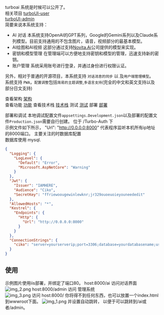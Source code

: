 turboai 系统是时候可以公开了。  
相关项目
[turboUI-user](https://github.com/Basicconstruction/turbo-user)  
[turboUI-admin](https://github.com/Basicconstruction/turboai-admin)  
简要来说本系统支持：
- AI 对话 本系统支持OpenAI的GPT系列，Google的Gemini系列以及Claude系列模型。目前支持通用的不包含图片，语音，视频部分的最基本模型。
- AI绘图和AI视频 这部分通过支持[Novita.Ai](novita.ai)公司提供的模型来实现。
- 密钥和模型管理 在管理端可以方便地支持密钥和模型的管理，迅速支持新的密钥。
- 账户管理 系统采用账号进行登录，并通过身份进行权限认证。

另外，相对于普通的开源项目，本系统支持 `对话消息的同步` 以
及`用户端管理模型`。  
系统支持 `PWA`，`配置调整`包括`简易的主题调整`,`多语言支持`(完全的中文和英文支持以及部分日文支持)  

查看架构
[架构](Architecture.md)  
查看功能
[功能](WhatCanIDo.md)
查看技术栈
[技术栈](technoligy.md)
测试
[测试](test.md)
部署
[部署](deploy.md)

部署和调试
本地调试配置文件`appsettings.Development.json`以及部署的配置文件`Production.json`需要自行创建。
位于 /Turbo-Auth 下  
示例文件如下所示，
"Url": "http://0.0.0.0:8000"  代表程序监听本机所有ip地址的8000端口。
主要关注的时数据库配置  
数据库使用 mysql.

```json
{
  "Logging": {
    "LogLevel": {
      "Default": "Error",
      "Microsoft.AspNetCore": "Warning"
    }
  },
  "Jwt": {
    "Issuer": "IAMHERE",
    "Audience": "Ciko",
    "SecretKey": "ffriewoougewinlewknr;jr329ouoeuoieyouneededit"
  },
  "AllowedHosts": "*",
  "Kestrel": {
    "Endpoints": {
      "Http": {
        "Url": "http://0.0.0.0:8000"
      }
    }
  },
  "ConnectionStrings": {
    "ciko": "server=yourserverip;port=3306;database=yourdatabasename;user=yourdbuser;password=yourpassword;Charset=utf8mb4"
  }
}
```
## 使用  
示例图片使用iis部署，并绑定了端口80。 
host:8000/ai 访问对话界面  
![img_2.png](img_2.png)
host:8000/admin 访问 管理系统  
![img_3.png](img_3.png)
访问 host:8000/ 你将得不到任何东西，也可以放置一个index.html 到wwwroot下面。
![img_1.png](img_1.png)
并设置自动跳转， 以便于可以跳转到/ai或者/admin。 
